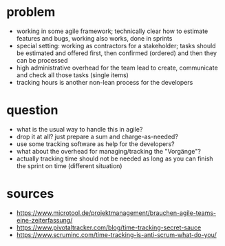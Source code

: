 # problem
* working in some agile framework; technically clear how to estimate features and bugs, working also works, done in sprints
* special setting: working as contractors for a stakeholder; tasks should be estimated and offered first, then confirmed (ordered) and then they can be processed
* high administrative overhead for the team lead to create, communicate and check all those tasks (single items)
* tracking hours is another non-lean process for the developers

# question
* what is the usual way to handle this in agile?
* drop it at all? just prepare a sum and charge-as-needed?
* use some tracking software as help for the developers?
* what about the overhead for managing/tracking the "Vorgänge"?
* actually tracking time should not be needed as long as you can finish the sprint on time (different situation)

# sources
* https://www.microtool.de/projektmanagement/brauchen-agile-teams-eine-zeiterfassung/
* https://www.pivotaltracker.com/blog/time-tracking-secret-sauce
* https://www.scruminc.com/time-tracking-is-anti-scrum-what-do-you/
